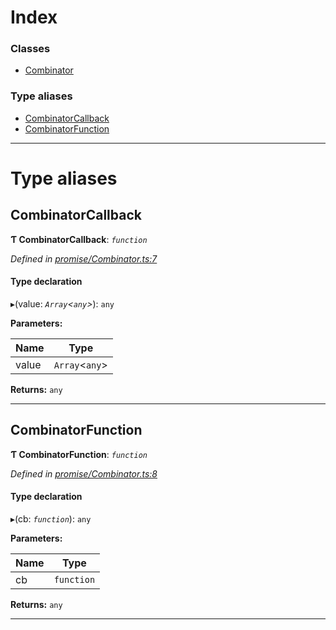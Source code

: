 

# Index

### Classes

* [Combinator](../classes/_promise_combinator_.combinator.md)

### Type aliases

* [CombinatorCallback](_promise_combinator_.md#combinatorcallback)
* [CombinatorFunction](_promise_combinator_.md#combinatorfunction)

---

# Type aliases

<a id="combinatorcallback"></a>

##  CombinatorCallback

**Ƭ CombinatorCallback**: *`function`*

*Defined in [promise/Combinator.ts:7](https://github.com/polkadot-js/api/blob/ecdd53e/packages/api/src/promise/Combinator.ts#L7)*

#### Type declaration
▸(value: *`Array`<`any`>*): `any`

**Parameters:**

| Name | Type |
| ------ | ------ |
| value | `Array`<`any`> |

**Returns:** `any`

___
<a id="combinatorfunction"></a>

##  CombinatorFunction

**Ƭ CombinatorFunction**: *`function`*

*Defined in [promise/Combinator.ts:8](https://github.com/polkadot-js/api/blob/ecdd53e/packages/api/src/promise/Combinator.ts#L8)*

#### Type declaration
▸(cb: *`function`*): `any`

**Parameters:**

| Name | Type |
| ------ | ------ |
| cb | `function` |

**Returns:** `any`

___


